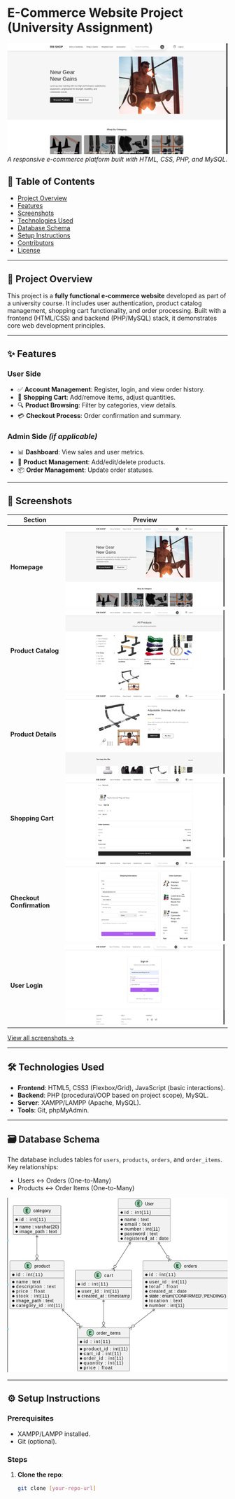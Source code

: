 # E-Commerce Website Project (University Assignment)

![Homepage Preview](./docs/images/home_page.png)  
*A responsive e-commerce platform built with HTML, CSS, PHP, and MySQL.*

## 📌 Table of Contents
- [Project Overview](#-project-overview)
- [Features](#-features)
- [Screenshots](#-screenshots)
- [Technologies Used](#-technologies-used)
- [Database Schema](#-database-schema)
- [Setup Instructions](#-setup-instructions)
- [Contributors](#-contributors)
- [License](#-license)

---

## 🌟 Project Overview
This project is a **fully functional e-commerce website** developed as part of a university course. It includes user authentication, product catalog management, shopping cart functionality, and order processing. Built with a frontend (HTML/CSS) and backend (PHP/MySQL) stack, it demonstrates core web development principles.

---

## ✨ Features
### User Side
- ✅ **Account Management**: Register, login, and view order history.
- 🛒 **Shopping Cart**: Add/remove items, adjust quantities.
- 🔍 **Product Browsing**: Filter by categories, view details.
- 💳 **Checkout Process**: Order confirmation and summary.

### Admin Side *(if applicable)*
- 📊 **Dashboard**: View sales and user metrics.
- 🧺 **Product Management**: Add/edit/delete products.
- 📦 **Order Management**: Update order statuses.

---

## 📸 Screenshots
| Section | Preview |
|---------|---------|
| **Homepage** | ![Homepage](./docs/images/home_page.png) |
| **Product Catalog** | ![Products Page](./docs/images/products_page1.png) |
| **Product Details** | ![Product Details](./docs/images/product_details.png) |
| **Shopping Cart** | ![Cart](./docs/images/cart.png) |
| **Checkout Confirmation** | ![Order Confirmation](./docs/images/confirm_order.png) |
| **User Login** | ![Login](./docs/images/login.png) |

[View all screenshots →](./docs/images/)

---

## 🛠 Technologies Used
- **Frontend**: HTML5, CSS3 (Flexbox/Grid), JavaScript (basic interactions).
- **Backend**: PHP (procedural/OOP based on project scope), MySQL.
- **Server**: XAMPP/LAMPP (Apache, MySQL).
- **Tools**: Git, phpMyAdmin.

---

## 🗃 Database Schema
The database includes tables for `users`, `products`, `orders`, and `order_items`. Key relationships:
- Users ↔ Orders (One-to-Many)
- Products ↔ Order Items (One-to-Many)  

![ER Diagram](./docs/images/erd.png)

---

## ⚙️ Setup Instructions
### Prerequisites
- XAMPP/LAMPP installed.
- Git (optional).

### Steps
1. **Clone the repo**:
   ```bash
   git clone [your-repo-url]